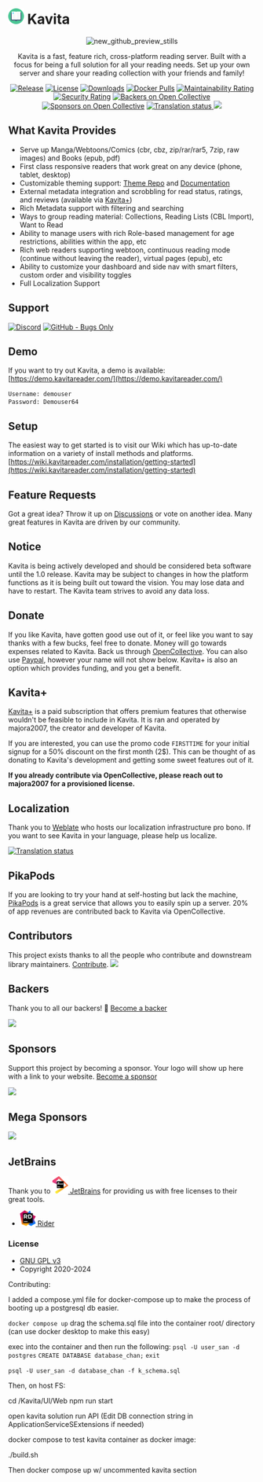 ﻿# [<img src="/Logo/kavita.svg" width="32" alt="">]() Kavita
<div align="center">

![new_github_preview_stills](https://github.com/user-attachments/assets/f016b34f-3c4c-4f07-8e72-12cd6f4e71ea)

Kavita is a fast, feature rich, cross-platform reading server. Built with a focus for being a full solution for all your reading needs. Set up your own server and share
your reading collection with your friends and family!

[![Release](https://img.shields.io/github/release/Kareadita/Kavita.svg?style=flat&maxAge=3600)](https://github.com/Kareadita/Kavita/releases)
[![License](https://img.shields.io/badge/license-GPLv3-blue.svg?style=flat)](https://github.com/Kareadita/Kavita/blob/master/LICENSE)
[![Downloads](https://img.shields.io/github/downloads/Kareadita/Kavita/total.svg?style=flat)](https://github.com/Kareadita/Kavita/releases)
[![Docker Pulls](https://img.shields.io/docker/pulls/jvmilazz0/kavita.svg)](https://hub.docker.com/r/jvmilazz0/kavita)
[![Maintainability Rating](https://sonarcloud.io/api/project_badges/measure?project=Kareadita_Kavita&metric=sqale_rating)](https://sonarcloud.io/dashboard?id=Kareadita_Kavita)
[![Security Rating](https://sonarcloud.io/api/project_badges/measure?project=Kareadita_Kavita&metric=security_rating)](https://sonarcloud.io/dashboard?id=Kareadita_Kavita)
[![Backers on Open Collective](https://opencollective.com/kavita/backers/badge.svg)](#backers)
[![Sponsors on Open Collective](https://opencollective.com/kavita/sponsors/badge.svg)](#sponsors)
<a href="https://hosted.weblate.org/engage/kavita/">
<img src="https://hosted.weblate.org/widgets/kavita/-/ui/svg-badge.svg" alt="Translation status" />
</a>
<img src="https://img.shields.io/endpoint?url=https://stats.kavitareader.com/api/ui/shield-badge"/>
</div>


## What Kavita Provides
- Serve up Manga/Webtoons/Comics (cbr, cbz, zip/rar/rar5, 7zip, raw images) and Books (epub, pdf)
- First class responsive readers that work great on any device (phone, tablet, desktop)
- Customizable theming support: [Theme Repo](https://github.com/Kareadita/Themes) and [Documentation](https://wiki.kavitareader.com/guides/themes)
- External metadata integration and scrobbling for read status, ratings, and reviews (available via [Kavita+](https://wiki.kavitareader.com/kavita+)) 
- Rich Metadata support with filtering and searching
- Ways to group reading material: Collections, Reading Lists (CBL Import), Want to Read
- Ability to manage users with rich Role-based management for age restrictions, abilities within the app, etc
- Rich web readers supporting webtoon, continuous reading mode (continue without leaving the reader), virtual pages (epub), etc
- Ability to customize your dashboard and side nav with smart filters, custom order and visibility toggles
- Full Localization Support


## Support
[![Discord](https://img.shields.io/badge/discord-chat-7289DA.svg?maxAge=60)](https://discord.gg/eczRp9eeem)
[![GitHub - Bugs Only](https://img.shields.io/badge/github-issues-red.svg?maxAge=60)](https://github.com/Kareadita/Kavita/issues)

## Demo
If you want to try out Kavita, a demo is available:
[https://demo.kavitareader.com/](https://demo.kavitareader.com/)
```
Username: demouser
Password: Demouser64
```

## Setup
The easiest way to get started is to visit our Wiki which has up-to-date information on a variety of
install methods and platforms.
[https://wiki.kavitareader.com/installation/getting-started](https://wiki.kavitareader.com/installation/getting-started)

## Feature Requests
Got a great idea? Throw it up on [Discussions](https://github.com/Kareadita/Kavita/discussions/2529) or vote on another idea. Many great features in Kavita are driven by our community. 

## Notice
Kavita is being actively developed and should be considered beta software until the 1.0 release.
Kavita may be subject to changes in how the platform functions as it is being built out toward the
vision. You may lose data and have to restart. The Kavita team strives to avoid any data loss.

## Donate
If you like Kavita, have gotten good use out of it, or feel like you want to say thanks with a few bucks, feel free to donate. Money will go towards
expenses related to Kavita. Back us through [OpenCollective](https://opencollective.com/Kavita#backer). You can also use [Paypal](https://www.paypal.com/paypalme/majora2007?locale.x=en_US), however your name will not show below. Kavita+ is also an 
option which provides funding, and you get a benefit.

## Kavita+
[Kavita+](https://wiki.kavitareader.com/kavita+) is a paid subscription that offers premium features that otherwise wouldn't be feasible to include in Kavita. It is ran and operated by majora2007, the creator and developer of Kavita.

If you are interested, you can use the promo code `FIRSTTIME` for your initial signup for a 50% discount on the first month (2$). This can be thought of as donating to Kavita's development and getting some sweet features out of it.

**If you already contribute via OpenCollective, please reach out to majora2007 for a provisioned license.**

## Localization
Thank you to [Weblate](https://hosted.weblate.org/engage/kavita/) who hosts our localization infrastructure pro bono. If you want to see Kavita in your language, please help us localize.

<a href="https://hosted.weblate.org/engage/kavita/">
<img src="https://hosted.weblate.org/widget/kavita/horizontal-auto.svg" alt="Translation status" />
</a>

## PikaPods
If you are looking to try your hand at self-hosting but lack the machine, [PikaPods](https://www.pikapods.com/pods?run=kavita) is a great service that 
allows you to easily spin up a server. 20% of app revenues are contributed back to Kavita via OpenCollective.


## Contributors

This project exists thanks to all the people who contribute and downstream library maintainers. [Contribute](CONTRIBUTING.md).
<a href="https://github.com/Kareadita/Kavita/graphs/contributors">
<img src="https://opencollective.com/kavita/contributors.svg?width=890&button=false&avatarHeight=42" />
</a>


## Backers

Thank you to all our backers! 🙏 [Become a backer](https://opencollective.com/Kavita#backer)

<img src="https://opencollective.com/kavita/backers.svg?width=890&avatarHeight=42"></a>

## Sponsors

Support this project by becoming a sponsor. Your logo will show up here with a link to your website. [Become a sponsor](https://opencollective.com/Kavita#sponsor)

<img src="https://opencollective.com/Kavita/sponsors.svg?width=890"></a>

## Mega Sponsors
<img src="https://opencollective.com/Kavita/tiers/mega-sponsor.svg?width=890"></a>

## JetBrains
Thank you to [<img src="/Logo/jetbrains.svg" alt="" width="32"> JetBrains](http://www.jetbrains.com/) for providing us with free licenses to their great tools.

* [<img src="/Logo/rider.svg" alt="" width="32"> Rider](http://www.jetbrains.com/rider/)

### License

* [GNU GPL v3](http://www.gnu.org/licenses/gpl.html)
* Copyright 2020-2024

Contributing:

I added a compose.yml file for docker-compose up to make the process of booting up a postgresql db easier.

`docker compose up`
drag the schema.sql file into the container root/ directory (can use docker desktop to make this easy)

exec into the container and then run the following:
`psql -U user_san -d postgres`
`CREATE DATABASE database_chan;`
`exit`

`psql -U user_san -d database_chan -f k_schema.sql`

Then, on host FS:

cd /Kavita/UI/Web 
npm run start

open kavita solution
run API (Edit DB connection string in ApplicationServiceSExtensions if needed)

docker compose to test kavita container as docker image:

./build.sh

Then
docker compose up w/ uncommented kavita section